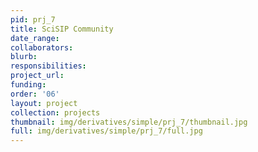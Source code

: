 ```yaml
---
pid: prj_7
title: SciSIP Community
date_range: 
collaborators: 
blurb: 
responsibilities: 
project_url: 
funding: 
order: '06'
layout: project
collection: projects
thumbnail: img/derivatives/simple/prj_7/thumbnail.jpg
full: img/derivatives/simple/prj_7/full.jpg
---
```

